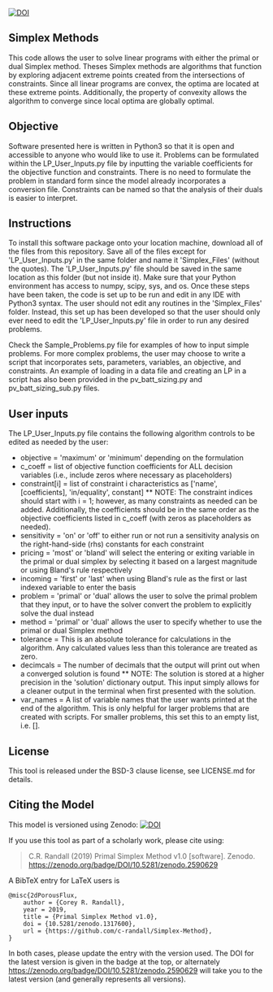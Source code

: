 [![DOI](https://zenodo.org/badge/DOI/10.5281/zenodo.2656688.svg)](https://doi.org/10.5281/zenodo.2590629)

## Simplex Methods
This code allows the user to solve linear programs with either the primal or dual Simplex method. Theses Simplex methods are algorithms that function by exploring adjacent extreme points created from the intersections of constraints. Since all linear programs are convex, the optima are located at these extreme points. Additionally, the property of convexity allows the algorithm to converge since local optima are globally optimal. 

## Objective
Software presented here is written in Python3 so that it is open and accessible to anyone who would like to use it. Problems can be formulated within the LP_User_Inputs.py file by inputting the variable coefficients for the objective function and constraints. There is no need to formulate the problem in standard form since the model already incorporates a conversion file. Constraints can be named so that the analysis of their duals is easier to interpret. 

## Instructions
To install this software package onto your location machine, download all of the files from this repository. Save all of the files except for 'LP_User_Inputs.py' in the same folder and name it 'Simplex_Files' (without the quotes). The 'LP_User_Inputs.py' file should be saved in the same location as this folder (but not inside it). Make sure that your Python environment has access to numpy, scipy, sys, and os. Once these steps have been taken, the code is set up to be run and edit in any IDE with Python3 syntax. The user should not edit any routines in the 'Simplex_Files' folder. Instead, this set up has been developed so that the user should only ever need to edit the 'LP_User_Inputs.py' file in order to run any desired problems. 

Check the Sample_Problems.py file for examples of how to input simple problems. For more complex problems, the user may choose to write a script that incorporates sets, parameters, variables, an objective, and constraints. An example of loading in a data file and creating an LP in a script has also been provided in the pv_batt_sizing.py and pv_batt_sizing_sub.py files.

## User inputs
The LP_User_Inputs.py file contains the following algorithm controls to be edited as needed by the user:
* objective = 'maximum' or 'minimum' depending on the formulation
* c_coeff = list of objective function coefficients for ALL decision variables (i.e., include zeros where necessary as placeholders)
* constraint[i] = list of constraint i characteristics as ['name', [coefficients], 'in/equality', constant]
** NOTE: The constraint indices should start with i = 1; however, as many constraints as needed can be added. Additionally, the coefficients should be in the same order as the objective coefficients listed in c_coeff (with zeros as placeholders as needed).
* sensitivity = 'on' or 'off' to either run or not run a sensitivity analysis on the right-hand-side (rhs) constants for each constraint
* pricing = 'most' or 'bland' will select the entering or exiting variable in the primal or dual simplex by selecting it based on a largest magnitude or using Bland's rule respectively
* incoming = 'first' or 'last' when using Bland's rule as the first or last indexed variable to enter the basis 
* problem = 'primal' or 'dual' allows the user to solve the primal problem that they input, or to have the solver convert the problem to explicitly solve the dual instead
* method = 'primal' or 'dual' allows the user to specify whether to use the primal or dual Simplex method
* tolerance = This is an absolute tolerance for calculations in the algorithm. Any calculated values less than this tolerance are treated as zero.
* decimcals = The number of decimals that the output will print out when a converged solution is found
** NOTE: The solution is stored at a higher precision in the 'solution' dictionary output. This input simply allows for a cleaner output in the terminal when first presented with the solution.
* var_names = A list of variable names that the user wants printed at the end of the algorithm. This is only helpful for larger problems that are created with scripts. For smaller problems, this set this to an empty list, i.e. [].

## License
This tool is released under the BSD-3 clause license, see LICENSE.md for details.

## Citing the Model
 This model is versioned using Zenodo:
[![DOI](https://zenodo.org/badge/DOI/10.5281/zenodo.2656688.svg)](https://doi.org/10.5281/zenodo.2590629)

If you use this tool as part of a scholarly work, please cite using:

> C.R. Randall (2019) Primal Simplex Method v1.0 [software]. Zenodo. https://zenodo.org/badge/DOI/10.5281/zenodo.2590629

A BibTeX entry for LaTeX users is

```TeX
@misc{2dPorousFlux,
    author = {Corey R. Randall},
    year = 2019,
    title = {Primal Simplex Method v1.0},
    doi = {10.5281/zenodo.1317600},
    url = {https://github.com/c-randall/Simplex-Method},
}
```

In both cases, please update the entry with the version used. The DOI for the latest version is
given in the badge at the top, or alternately <https://zenodo.org/badge/DOI/10.5281/zenodo.2590629> will
take you to the latest version (and generally represents all versions).

